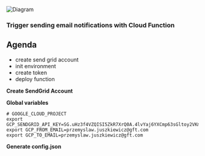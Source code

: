 ![Diagram](https://github.com/gft-academy-pl/gcp-anti-fraud-detector/blob/master/assets/notifications-highlight.png?raw=true)

### Trigger sending email notifications with Cloud Function

## Agenda
- create send grid account
- init environment
- create token
- deploy function

**Create SendGrid Account**

**Global variables**

```
# GOOGLE_CLOUD_PROJECT
export GCP_SENDGRID_API_KEY=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
export GCP_FROM_EMAIL=przemyslaw.juszkiewicz@gft.com
export GCP_TO_EMAIL=przemyslaw.juszkiewicz@gft.com
```

**Generate config.json**

```
```
